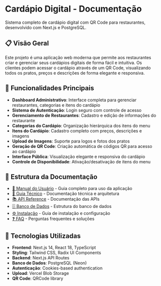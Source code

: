 
# Cardápio Digital - Documentação

Sistema completo de cardápio digital com QR Code para restaurantes, desenvolvido com Next.js e PostgreSQL.

## 📋 Visão Geral

Este projeto é uma aplicação web moderna que permite aos restaurantes criar e gerenciar seus cardápios digitais de forma fácil e intuitiva. Os clientes podem acessar o cardápio através de um QR Code, visualizando todos os pratos, preços e descrições de forma elegante e responsiva.

## 🎯 Funcionalidades Principais

- **Dashboard Administrativo**: Interface completa para gerenciar restaurantes, categorias e itens do cardápio
- **Sistema de Autenticação**: Login seguro com controle de acesso
- **Gerenciamento de Restaurantes**: Cadastro e edição de informações do restaurante
- **Categorias do Cardápio**: Organização hierárquica dos itens do menu
- **Itens do Cardápio**: Cadastro completo com preços, descrições e imagens
- **Upload de Imagens**: Suporte para logos e fotos dos pratos
- **Geração de QR Code**: Criação automática de códigos QR para acesso ao cardápio
- **Interface Pública**: Visualização elegante e responsiva do cardápio
- **Controle de Disponibilidade**: Ativação/desativação de itens do menu

## 📁 Estrutura da Documentação

- [📖 Manual do Usuário](user-guide.md) - Guia completo para uso da aplicação
- [🔧 Guia Técnico](technical-guide.md) - Documentação técnica e arquitetura
- [📚 API Reference](api-reference.md) - Documentação das APIs
- [🗄️ Banco de Dados](database-schema.md) - Estrutura do banco de dados
- [⚙️ Instalação](installation.md) - Guia de instalação e configuração
- [❓ FAQ](faq.md) - Perguntas frequentes e soluções

## 🚀 Tecnologias Utilizadas

- **Frontend**: Next.js 14, React 18, TypeScript
- **Styling**: Tailwind CSS, Radix UI Components
- **Backend**: Next.js API Routes
- **Banco de Dados**: PostgreSQL (Neon)
- **Autenticação**: Cookies-based authentication
- **Upload**: Vercel Blob Storage
- **QR Code**: QRCode library